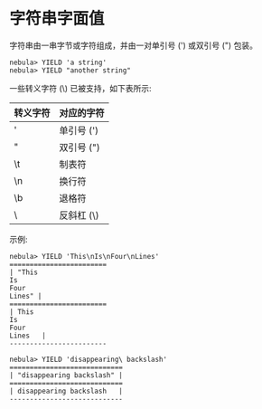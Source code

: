 # 字符串字面值

字符串由一串字节或字符组成，并由一对单引号 (') 或双引号 (") 包装。

```ngql
nebula> YIELD 'a string'
nebula> YIELD "another string"
```

一些转义字符 (\\) 已被支持，如下表所示:

| **转义字符**   | **对应的字符**   |
|:----|:----|
| \'   | 单引号 (')  |
| \"   | 双引号 (")  |
| \t   | 制表符      |
| \n   | 换行符      |
| \b   | 退格符      |
| \\  | 反斜杠 (\\) |

示例:

```ngql
nebula> YIELD 'This\nIs\nFour\nLines'
========================
| "This
Is
Four
Lines" |
========================
| This
Is
Four
Lines   |
------------------------

nebula> YIELD 'disappearing\ backslash'  
============================
| "disappearing backslash" |
============================
| disappearing backslash   |
----------------------------
```
